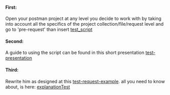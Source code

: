 #### First:
Open your postman project at any level you decide to work with by taking into account all the specifics of the project collection/file/request level and go to 'pre-request' than insert [test_script](../scripts/test.js)

#### Second:
A guide to using the script can be found in this short presentation [test-presentation](../presentation/presentation-testScript.pdf)

#### Third:
Rewrite him as designed at this [test-request-example](../examples/TestRequestExampele.js). all you need to know about, is here: [explanationTest](../guids/test-guid.md)

